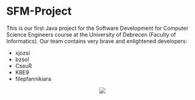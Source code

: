 # SFM-Project
This is our first Java project for the Software Development for Computer Science Engineers course at the University of Debrecen (Faculty of Informatics). 
Our team contains very brave and enlightened developers:
- xjozsi
- bzsol
- CseuR
- KBE9
- filepfannikiara

<p align="center">
<img src="http://web.unideb.hu/zsolt.berecz/eki.jpg">
</p>
